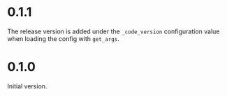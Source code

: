 # 0.1.1

The release version is added under the `_code_version` configuration value
when loading the config with `get_args`.

# 0.1.0

Initial version.